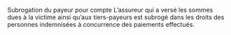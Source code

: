 Subrogation du payeur pour compte
L’assureur qui a versé les sommes dues à la victime ainsi qu’aux tiers-payeurs est subrogé dans les droits des personnes indemnisées à concurrence des paiements effectués.